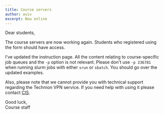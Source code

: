 ```yaml
---
title: Course servers
author: aviv
excerpt: Now online
---
```


Dear students,

The course servers are now working again.
Students who registered using the form should have access.

I've updated the instruction page. All the content relating to
course-specific job queues and the `-p` option is not relevant. Please don't use
`-p 236781` when running slurm jobs with either `srun` or `sbatch`.
You should go over the updated examples.

Also, please note that we cannot provide you with technical support regarding
the Technion VPN service. If you need help with using it please contact
[CIS](https://cis.technion.ac.il/en/).

Good luck,<br>
Course staff


